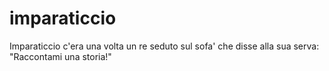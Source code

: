 # imparaticcio
Imparaticcio
c'era una volta un re
seduto sul sofa'
che disse alla sua serva:
"Raccontami una storia!"
